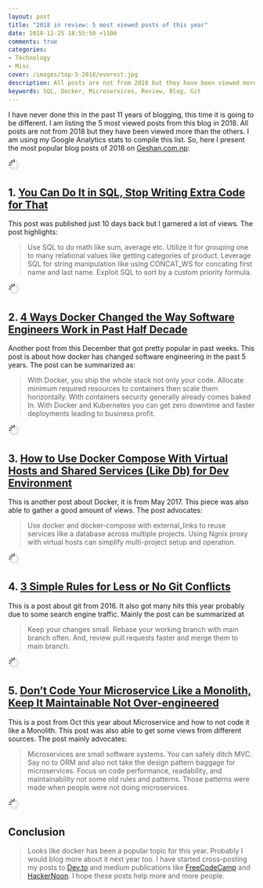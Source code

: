 ```yaml
---
layout: post
title: "2018 in review: 5 most viewed posts of this year"
date: 2018-12-25 18:55:50 +1100
comments: true
categories: 
- Technology
- Misc
cover: /images/top-5-2018/everest.jpg
description: All posts are not from 2018 but they have been viewed more than the others. I am using my Google Analytics stats to compile this list.
keywords: SQL, Docker, Microservices, Review, Blog, Git
---
```


I have never done this in the past 11 years of blogging, this time it is going to be different. I am listing the 5 most viewed posts from this blog in 2018. All posts are not from 2018 but they have been viewed more than the others. I am using my Google Analytics stats to compile this list. So, here I present the most popular blog posts of 2018 on [Geshan.com.np](https://geshan.com.np "Geshan blog"):

<img class="center" src="/images/generic/loading.gif" data-echo="/images/top-5-2018/everest.jpg" title="5 most viewed posts of 2018 a recap" alt="5 most viewed posts of 2018 a recap">
<!-- more -->

## 1. [You Can Do It in SQL, Stop Writing Extra Code for That](https://geshan.com.np/blog/2018/12/you-can-do-it-in-sql/ "A post on doing things in sql instead of code")

This post was published just 10 days back but I garnered a lot of views. The post highlights:

> Use SQL to do math like sum, average etc. Utilize it for grouping one to many relational values like getting categories of product. Leverage SQL for string manipulation like using CONCAT_WS for concating first name and last name. Exploit SQL to sort by a custom priority formula.

<img class="center" src="/images/generic/loading.gif" data-echo="/images/do-it-in-sql/tea-lights.jpg" title="You can do it in SQL, stop writing extra code for that" alt="You can do it in SQL, stop writing extra code for that">

## 2. [4 Ways Docker Changed the Way Software Engineers Work in Past Half Decade](https://geshan.com.np/blog/2018/12/4-ways-docker-changed-the-way-software-engineers-work-in-past-half-decade/ "Story about how docker has changed software engineering in past 5 years")

Another post from this December that got pretty popular in past weeks. This post is about how docker has changed software engineering in the past 5 years. The post can be summarized as:

> With Docker, you ship the whole stack not only your code. Allocate minimum required resources to containers then scale them horizontally. With containers security generally already comes baked In. With Docker and Kubernetes you can get zero downtime and faster deployments leading to business profit.

<img class="center" src="/images/generic/loading.gif" data-echo="/images/4-ways-docker/docker-whale.jpg" title="4 ways Docker changed the way software engineers work in past half decade" alt="4 ways Docker changed the way software engineers work in past half decade">

## 3. [How to Use Docker Compose With Virtual Hosts and Shared Services (Like Db) for Dev Environment](https://geshan.com.np/blog/2017/05/how-to-use-docker-compose-with-virtual-hosts-and-services-like-db-for-dev-environment/ "post on how to use docker compose with virtual hosts and shared services like a db for dev env")

This is another post about Docker, it is from May 2017. This piece was also able to gather a good amount of views. The post advocates:

> Use docker and docker-compose with external_links to reuse services like a database across multiple projects. Using Ngnix proxy with virtual hosts can simplify multi-project setup and operation.

<img class="center" src="/images/generic/loading.gif" data-echo="/images/docker-compose-vhost/docker-compose-vhost.jpg" title="Docker compose with vhost and shared services" alt="Docker compose with vhost and shared services">

## 4. [3 Simple Rules for Less or No Git Conflicts](https://geshan.com.np/blog/2016/04/3-simple-rules-for-less-or-no-git-conflicts/ "story about git conflicts and steps to avoid them")

This is a post about git from 2016. It also got many hits this year probably due to some search engine traffic. Mainly the post can be summarized at

> Keep your changes small. Rebase your working branch with main branch often. And, review pull requests faster and merge them to main branch.

<img class="center" src="/images/generic/loading.gif" data-echo="/images/3-rules-git-conflict/git-conflict.png" title="3 simple rules for less or no git conflicts" alt="3 simple rules for less or no git conflicts">

## 5. [Don’t Code Your Microservice Like a Monolith, Keep It Maintainable Not Over-engineered](https://geshan.com.np/blog/2018/10/dont-code-your-microservice-like-a-monolith/ "post on how to write microservices to keep it maintainable")

This is a post from Oct this year about  Microservice and how to not code it like a Monolith. This post was also able to get some views from different sources. The post mainly advocates:

> Microservices are small software systems. You can safely ditch MVC. Say no to ORM and also not take the design pattern baggage for microservices. Focus on code performance, readability, and maintainability not some old rules and patterns. Those patterns were made when people were not doing microservices.

<img class="center" src="/images/generic/loading.gif" data-echo="/images/microservice-code/lego.jpg" title="Do not code your microservice like a monolith, keep it maintainable not over-engineered" alt="Do not code your microservice like a monolith, keep it maintainable not over-engineered">

## Conclusion

> Looks like docker has been a popular topic for this year. Probably I would blog more about it next year too. I have started cross-posting my posts to [Dev.to](https://dev.to/geshan "me on dev.to") and medium publications like [FreeCodeCamp](https://medium.freecodecamp.org/@geshan "my posts on freecodecamp") and [HackerNoon](https://hackernoon.com/@geshan "my stories on hackernoon"). I hope these posts help more and more people.
